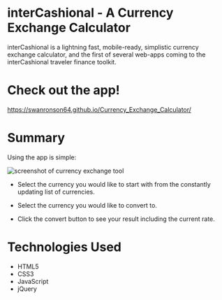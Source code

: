 # interCashional - A Currency Exchange Calculator

interCashional is a lightning fast, mobile-ready, simplistic currency exchange calculator, and the first of several web-apps coming to the interCashional traveler finance toolkit.

# Check out the app!
https://swanronson64.github.io/Currency_Exchange_Calculator/

# Summary
Using the app is simple:

![screenshot of currency exchange tool](https://s9.postimg.cc/9d88ucpov/Currency_Exchange_Complete.png)

  - Select the currency you would like to start with from the constantly updating list of currencies.
  
  - Select the currency you would like to convert to.
  - Click the convert button to see your result including the current rate.

# Technologies Used
- HTML5
- CSS3
- JavaScript
- jQuery
